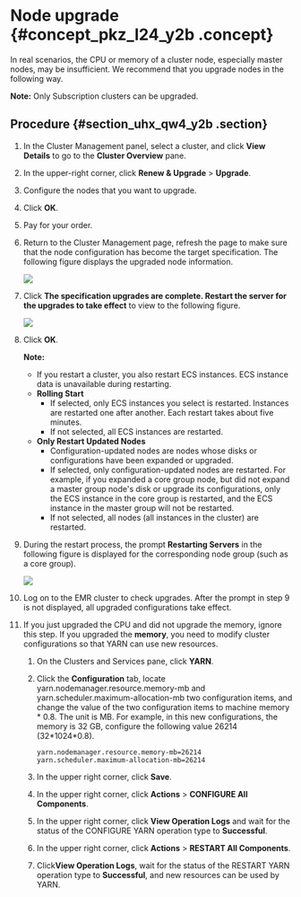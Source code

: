 # Node upgrade {#concept_pkz_l24_y2b .concept}

In real scenarios, the CPU or memory of a cluster node, especially master nodes, may be insufficient. We recommend that you upgrade nodes in the following way.

**Note:** Only Subscription clusters can be upgraded.

## Procedure {#section_uhx_qw4_y2b .section}

1.  In the Cluster Management panel, select a cluster, and click **View Details** to go to the **Cluster Overview** pane.
2.  In the upper-right corner, click **Renew & Upgrade** \> **Upgrade**.
3.  Configure the nodes that you want to upgrade.
4.  Click **OK**.
5.  Pay for your order.
6.  Return to the Cluster Management page, refresh the page to make sure that the node configuration has become the target specification. The following figure displays the upgraded node information.

    ![](http://static-aliyun-doc.oss-cn-hangzhou.aliyuncs.com/assets/img/17863/154832609037798_en-US.png)

7.  Click **The specification upgrades are complete. Restart the server for the upgrades to take effect** to view to the following figure.

    ![](http://static-aliyun-doc.oss-cn-hangzhou.aliyuncs.com/assets/img/17863/154832609037818_en-US.png)

8.  Click **OK**.

    **Note:** 

    -   If you restart a cluster, you also restart ECS instances. ECS instance data is unavailable during restarting.
    -   **Rolling Start**
        -   If selected, only ECS instances you select is restarted. Instances are restarted one after another. Each restart takes about five minutes.
        -   If not selected, all ECS instances are restarted.
    -   **Only Restart Updated Nodes**
        -   Configuration-updated nodes are nodes whose disks or configurations have been expanded or upgraded.
        -   If selected, only configuration-updated nodes are restarted. For example, if you expanded a core group node, but did not expand a master group node's disk or upgrade its configurations, only the ECS instance in the core group is restarted, and the ECS instance in the master group will not be restarted.
        -   If not selected, all nodes \(all instances in the cluster\) are restarted.
9.  During the restart process, the prompt **Restarting Servers** in the following figure is displayed for the corresponding node group \(such as a core group\).

    ![](http://static-aliyun-doc.oss-cn-hangzhou.aliyuncs.com/assets/img/17863/154832609137825_en-US.png)

10. Log on to the EMR cluster to check upgrades. After the prompt in step 9 is not displayed, all upgraded configurations take effect.
11. If you just upgraded the CPU and did not upgrade the memory, ignore this step. If you upgraded the **memory**, you need to modify cluster configurations so that YARN can use new resources.
    1.  On the Clusters and Services pane, click **YARN**.
    2.  Click the **Configuration** tab, locate yarn.nodemanager.resource.memory-mb and yarn.scheduler.maximum-allocation-mb two configuration items, and change the value of the two configuration items to machine memory \* 0.8. The unit is MB. For example, in this new configurations, the memory is 32 GB, configure the following value 26214 \(32\*1024\*0.8\).

        ```
        yarn.nodemanager.resource.memory-mb=26214
        yarn.scheduler.maximum-allocation-mb=26214
        ```

    3.  In the upper right corner, click **Save**.
    4.  In the upper right corner, click **Actions** \> **CONFIGURE All Components**.
    5.  In the upper right corner, click **View Operation Logs** and wait for the status of the CONFIGURE YARN operation type to **Successful**.
    6.  In the upper right corner, click **Actions** \> **RESTART All Components**.
    7.  Click**View Operation Logs**, wait for the status of the RESTART YARN operation type to **Successful**, and new resources can be used by YARN.

